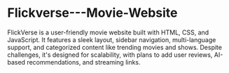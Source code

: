 # Flickverse---Movie-Website
FlickVerse is a user-friendly movie website built with HTML, CSS, and JavaScript. It features a sleek layout, sidebar navigation, multi-language support, and categorized content like trending movies and shows. Despite challenges, it's designed for scalability, with plans to add user reviews, AI-based recommendations, and streaming links.
